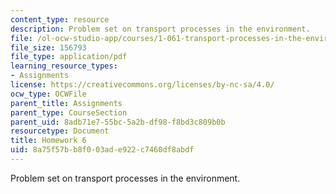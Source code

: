 ```yaml
---
content_type: resource
description: Problem set on transport processes in the environment.
file: /ol-ocw-studio-app/courses/1-061-transport-processes-in-the-environment-fall-2008/8a75f57bb8f003ade922c7460df8abdf_f02homework6.pdf
file_size: 156793
file_type: application/pdf
learning_resource_types:
- Assignments
license: https://creativecommons.org/licenses/by-nc-sa/4.0/
ocw_type: OCWFile
parent_title: Assignments
parent_type: CourseSection
parent_uid: 8adb71e7-55bc-5a2b-df98-f8bd3c809b0b
resourcetype: Document
title: Homework 6
uid: 8a75f57b-b8f0-03ad-e922-c7460df8abdf
---
```

Problem set on transport processes in the environment.